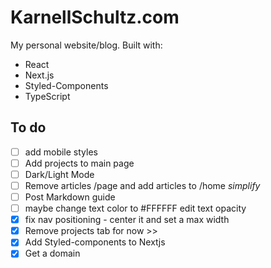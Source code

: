 # KarnellSchultz.com

My personal website/blog. Built with:

- React
- Next.js
- Styled-Components
- TypeScript

## To do

- [ ] add mobile styles
- [ ] Add projects to main page
- [ ] Dark/Light Mode
- [ ] Remove articles /page and add articles to /home *simplify*
- [ ] Post Markdown guide
- [ ] maybe change text color to #FFFFFF edit text opacity
- [X] fix nav positioning - center it and set a max width
- [X] Remove projects tab for now >> 
- [x] Add Styled-components to Nextjs
- [x] Get a domain
